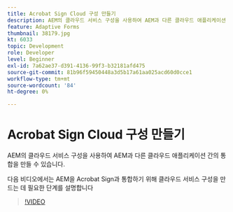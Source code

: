 ```yaml
---
title: Acrobat Sign Cloud 구성 만들기
description: AEM의 클라우드 서비스 구성을 사용하여 AEM과 다른 클라우드 애플리케이션 간의 통합을 만들 수 있습니다. 다음 비디오에서는 AEM을 Acrobat Sign과 통합하기 위해 클라우드 서비스 구성을 만드는 데 필요한 단계를 설명합니다.
feature: Adaptive Forms
thumbnail: 38179.jpg
kt: 6033
topic: Development
role: Developer
level: Beginner
exl-id: 7a62ae37-d391-4136-99f3-b32181afd475
source-git-commit: 81b96f59450448a3d5b17a61aa025acd60d0cce1
workflow-type: tm+mt
source-wordcount: '84'
ht-degree: 0%

---
```


# Acrobat Sign Cloud 구성 만들기

AEM의 클라우드 서비스 구성을 사용하여 AEM과 다른 클라우드 애플리케이션 간의 통합을 만들 수 있습니다.

다음 비디오에서는 AEM을 Acrobat Sign과 통합하기 위해 클라우드 서비스 구성을 만드는 데 필요한 단계를 설명합니다

>[!VIDEO](https://video.tv.adobe.com/v/38179/?quality=9&learn=on)

